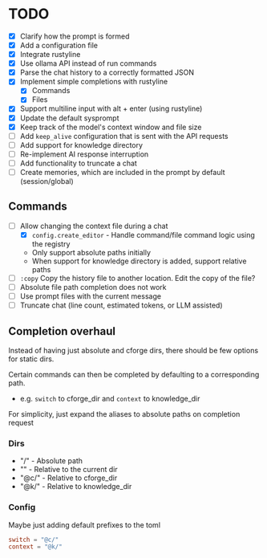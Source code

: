 # TODO

- [x] Clarify how the prompt is formed
- [x] Add a configuration file
- [x] Integrate rustyline
- [x] Use ollama API instead of run commands
- [x] Parse the chat history to a correctly formatted JSON
- [x] Implement simple completions with rustyline
    - [x] Commands
    - [x] Files
- [x] Support multiline input with alt + enter (using rustyline)
- [x] Update the default sysprompt
- [x] Keep track of the model's context window and file size
- [ ] Add `keep_alive` configuration that is sent with the API requests
- [ ] Add support for knowledge directory
- [ ] Re-implement AI response interruption
- [ ] Add functionality to truncate a chat
- [ ] Create memories, which are included in the prompt by default (session/global)

## Commands

- [ ] Allow changing the context file during a chat
    - [x] `config.create_editor` - Handle command/file command logic using the registry
    - Only support absolute paths initially
    - When support for knowledge directory is added, support relative paths
- [ ] `:copy` Copy the history file to another location. Edit the copy of the file?
- [ ] Absolute file path completion does not work
- [ ] Use prompt files with the current message
- [ ] Truncate chat (line count, estimated tokens, or LLM assisted)

## Completion overhaul

Instead of having just absolute and cforge dirs, there should be few options for static dirs.

Certain commands can then be completed by defaulting to a corresponding path.
* e.g. `switch` to cforge_dir and `context` to knowledge_dir

For simplicity, just expand the aliases to absolute paths on completion request

### Dirs
* "/" - Absolute path
* "" - Relative to the current dir
* "@c/" - Relative to cforge_dir
* "@k/" - Relative to knowledge_dir

### Config
Maybe just adding default prefixes to the toml

```toml
switch = "@c/"
context = "@k/"
```

